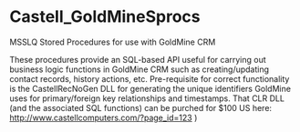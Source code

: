 # Castell_GoldMineSprocs
MSSLQ Stored Procedures for use with GoldMine CRM

These procedures provide an SQL-based API useful for carrying out business logic functions in GoldMine CRM such as creating/updating contact records, history actions, etc. 
Pre-requisite for correct functionality is the CastellRecNoGen DLL for generating the unique identifiers GoldMine uses for primary/foreign key relationships and timestamps. 
That CLR DLL (and the associated SQL functions) can be purched for $100 US here: http://www.castellcomputers.com/?page_id=123 )

